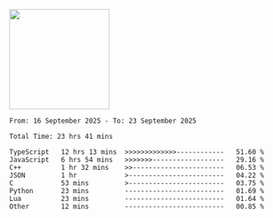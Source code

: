 <img height="180em" src="https://github-readme-stats-eight-theta.vercel.app/api?username=bkundev&show_icons=true&theme=radical&include_all_commits=true&count_private=true"/>
<!--START_SECTION:waka-->

```all_time
From: 16 September 2025 - To: 23 September 2025

Total Time: 23 hrs 41 mins

TypeScript   12 hrs 13 mins  >>>>>>>>>>>>>------------   51.60 %
JavaScript   6 hrs 54 mins   >>>>>>>------------------   29.16 %
C++          1 hr 32 mins    >>-----------------------   06.53 %
JSON         1 hr            >------------------------   04.22 %
C            53 mins         >------------------------   03.75 %
Python       23 mins         -------------------------   01.69 %
Lua          23 mins         -------------------------   01.64 %
Other        12 mins         -------------------------   00.85 %
```

<!--END_SECTION:waka-->
